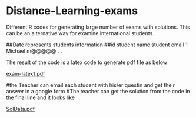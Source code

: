 # Distance-Learning-exams
Different R codes for generating large number of exams with solutions. This can be an alternative way for examine international students.



##Date represents students information
##id       student name     student email
1           Michael          m@@@@@
.
.



The result of the code is a latex code to generate pdf file as below

[exam-latex1.pdf](https://github.com/Fadhaa/Distance-Learning-exams/files/14468163/exam-latex1.pdf)

#the Teacher can email each student with his/er questin and get their answer in a google form
#The teacher can get the solution from the code in the final line and it looks like


[SolData.pdf](https://github.com/Fadhaa/Distance-Learning-exams/files/14468168/SolData.pdf)
